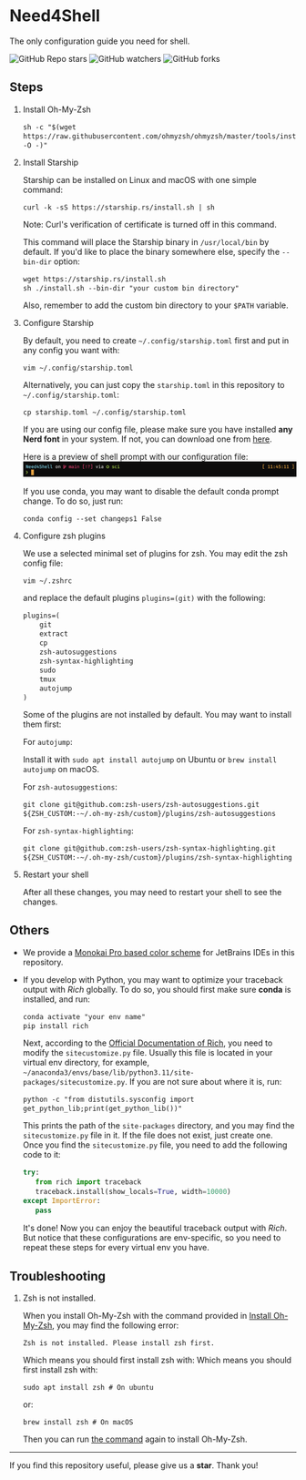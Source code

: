 # Need4Shell

The only configuration guide you need for shell.

![GitHub Repo stars](https://img.shields.io/github/stars/Liskie/Need4Shell)
![GitHub watchers](https://img.shields.io/github/watchers/Liskie/Need4Shell)
![GitHub forks](https://img.shields.io/github/forks/Liskie/Need4Shell)

## Steps

1. Install Oh-My-Zsh<a name="install-oh-my-zsh"></a>

    ```shell
    sh -c "$(wget https://raw.githubusercontent.com/ohmyzsh/ohmyzsh/master/tools/install.sh -O -)"
    ```
   

2. Install Starship
   
    Starship can be installed on Linux and macOS with one simple command:
    ```shell
    curl -k -sS https://starship.rs/install.sh | sh
    ```
    Note: Curl's verification of certificate is turned off in this command.
    
    This command will place the Starship binary in `/usr/local/bin` by default. If you'd like to place the binary somewhere else, specify the `--bin-dir` option:
    ```shell
    wget https://starship.rs/install.sh
    sh ./install.sh --bin-dir "your custom bin directory"
    ```
    Also, remember to add the custom bin directory to your `$PATH` variable.

3. Configure Starship
   
    By default, you need to create `~/.config/starship.toml` first and put in any config you want with:
    
    ```shell
    vim ~/.config/starship.toml
    ```
    
    Alternatively, you can just copy the `starship.toml` in this repository to `~/.config/starship.toml`:
    ```shell  
    cp starship.toml ~/.config/starship.toml
    ```
    If you are using our config file, please make sure you have installed **any Nerd font** in your system. If not, you can download one from [here](https://www.nerdfonts.com/font-downloads).
    
    Here is a preview of shell prompt with our configuration file:
    ![Prompt Preview](prompt_preview.png)
    
    If you use conda, you may want to disable the default conda prompt change. To do so, just run: 
    ```shell
    conda config --set changeps1 False
    ```
   
4. Configure zsh plugins
   
    We use a selected minimal set of plugins for zsh. You may edit the zsh config file:
    ```shell
    vim ~/.zshrc
    ```
    and replace the default plugins `plugins=(git)` with the following:
    ```shell
    plugins=(
        git
        extract
        cp
        zsh-autosuggestions
        zsh-syntax-highlighting
        sudo
        tmux
        autojump
    )
    ```
    Some of the plugins are not installed by default. You may want to install them first:
    
    For `autojump`:
    
    Install it with `sudo apt install autojump` on Ubuntu or `brew install autojump` on macOS.
    
    For `zsh-autosuggestions`:
    
    ```shell
    git clone git@github.com:zsh-users/zsh-autosuggestions.git ${ZSH_CUSTOM:-~/.oh-my-zsh/custom}/plugins/zsh-autosuggestions
    ```
    
    For `zsh-syntax-highlighting`:
    
    ```shell
    git clone git@github.com:zsh-users/zsh-syntax-highlighting.git ${ZSH_CUSTOM:-~/.oh-my-zsh/custom}/plugins/zsh-syntax-highlighting
    ```

5. Restart your shell

    After all these changes, you may need to restart your shell to see the changes.

## Others

- We provide a [Monokai Pro based color scheme](Monokai_Pro_Material.icls) for JetBrains IDEs in this repository.

- If you develop with Python, you may want to optimize your traceback output with _Rich_ globally. 
    To do so, you should first make sure **conda** is installed, and run:

    ```shell
    conda activate "your env name"
    pip install rich
    ```
    
    Next, according to the [Official Documentation of Rich](https://rich.readthedocs.io/en/stable/traceback.html), you need to modify the `sitecustomize.py` file.
    Usually this file is located in your virtual env directory, for example, `~/anaconda3/envs/base/lib/python3.11/site-packages/sitecustomize.py`.
    If you are not sure about where it is, run:
    
    ```shell
    python -c "from distutils.sysconfig import get_python_lib;print(get_python_lib())"
    ```
    
    This prints the path of the `site-packages` directory, and you may find the `sitecustomize.py` file in it. If the file does not exist, just create one.   
    Once you find the `sitecustomize.py` file, you need to add the following code to it:
    
    ```python
    try:
       from rich import traceback
       traceback.install(show_locals=True, width=10000)
    except ImportError:
       pass
    ```
    
    It's done! Now you can enjoy the beautiful traceback output with _Rich_. 
    But notice that these configurations are env-specific, so you need to repeat these steps for every virtual env you have.

## Troubleshooting

1. Zsh is not installed.

    When you install Oh-My-Zsh with the command provided in [Install Oh-My-Zsh](#install-oh-my-zsh), 
    you may find the following error:
    
    ```shell
    Zsh is not installed. Please install zsh first.
    ```

    Which means you should first install zsh with: Which means you should first install zsh with:
    
    ```shell
    sudo apt install zsh # On ubuntu
    ```
    
    or:
    
    ```shell
    brew install zsh # On macOS
    ```
    
    Then you can run [the command](#install-oh-my-zsh) again to install Oh-My-Zsh.
       
    



---

If you find this repository useful, please give us a **star**. Thank you!